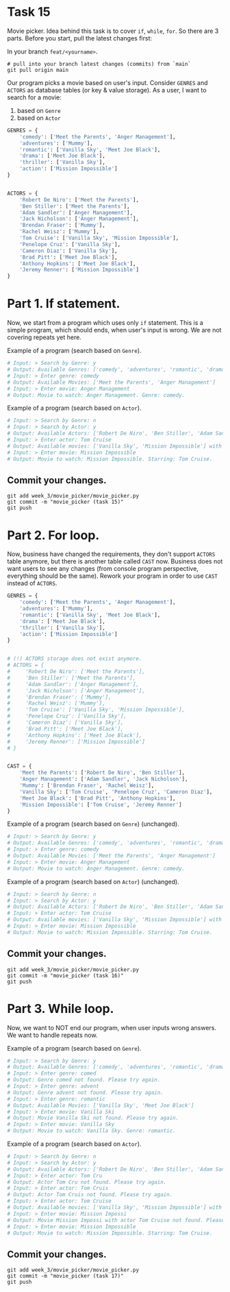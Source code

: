 # Task 15
Movie picker. Idea behind this task is to cover `if`, `while`, `for`. So there are 3 parts.
Before you start, pull the latest changes first:

In your branch `feat/<yourname>`.
```shell
# pull into your branch latest changes (commits) from `main`
git pull origin main
```

Our program picks a movie based on user's input. Consider `GENRES` and `ACTORS` as database tables (or key & value storage).
As a user, I want to search for a movie: 
1. based on `Genre`
2. based on `Actor`

```python
GENRES = {
    'comedy': ['Meet the Parents', 'Anger Management'],
    'adventures': ['Mummy'],
    'romantic': ['Vanilla Sky', 'Meet Joe Black'],
    'drama': ['Meet Joe Black'],
    'thriller': ['Vanilla Sky'],
    'action': ['Mission Impossible']
}


ACTORS = {
    'Robert De Niro': ['Meet the Parents'],
    'Ben Stiller': ['Meet the Parents'],
    'Adam Sandler': ['Anger Management'],
    'Jack Nicholson': ['Anger Management'],
    'Brendan Fraser': ['Mummy'],
    'Rachel Weisz': ['Mummy'],
    'Tom Cruise': ['Vanilla Sky', 'Mission Impossible'],
    'Penelope Cruz': ['Vanilla Sky'],
    'Cameron Diaz': ['Vanilla Sky'],
    'Brad Pitt': ['Meet Joe Black'],
    'Anthony Hopkins': ['Meet Joe Black'],
    'Jeremy Renner': ['Mission Impossible']
}
```

# Part 1. If statement.
Now, we start from a program which uses only `if` statement. 
This is a simple program, which should ends, when user's input is wrong. 
We are not covering repeats yet here.

Example of a program (search based on `Genre`).
```python
# Input: > Search by Genre: y
# Output: Available Genres: ['comedy', 'adventures', 'romantic', 'drama', 'thriller', 'action']
# Input: > Enter genre: comedy
# Output: Available Movies: ['Meet the Parents', 'Anger Management']
# Input: > Enter movie: Anger Management
# Output: Movie to watch: Anger Management. Genre: comedy.
```

Example of a program (search based on `Actor`).
```python
# Input: > Search by Genre: n
# Input: > Search by Actor: y
# Output: Available Actors: ['Robert De Niro', 'Ben Stiller', 'Adam Sandler', 'Jack Nicholson', 'Brendan Fraser', 'Rachel Weisz', 'Tom Cruise', 'Penelope Cruz', 'Cameron Diaz', 'Brad Pitt', 'Anthony Hopkins', 'Jeremy Renner']
# Input: > Enter actor: Tom Cruise
# Output: Available movies: ['Vanilla Sky', 'Mission Impossible'] with Tom Cruise
# Input: > Enter movie: Mission Impossible
# Output: Movie to watch: Mission Impossible. Starring: Tom Cruise.
```

## Commit your changes.
```shell
git add week_3/movie_picker/movie_picker.py
git commit -m "movie_picker (task 15)"
git push
```

# Part 2. For loop.
Now, business have changed the requirements, they don't support `ACTORS` table anymore, but there is another table called `CAST` now.
Business does not want users to see any changes (from console program perspective, everything should be the same). 
Rework your program in order to use `CAST` instead of `ACTORS`.
```python
GENRES = {
    'comedy': ['Meet the Parents', 'Anger Management'],
    'adventures': ['Mummy'],
    'romantic': ['Vanilla Sky', 'Meet Joe Black'],
    'drama': ['Meet Joe Black'],
    'thriller': ['Vanilla Sky'],
    'action': ['Mission Impossible']
}


# (!) ACTORS storage does not exist anymore.
# ACTORS = {
#     'Robert De Niro': ['Meet the Parents'],
#     'Ben Stiller': ['Meet the Parents'],
#     'Adam Sandler': ['Anger Management'],
#     'Jack Nicholson': ['Anger Management'],
#     'Brendan Fraser': ['Mummy'],
#     'Rachel Weisz': ['Mummy'],
#     'Tom Cruise': ['Vanilla Sky', 'Mission Impossible'],
#     'Penelope Cruz': ['Vanilla Sky'],
#     'Cameron Diaz': ['Vanilla Sky'],
#     'Brad Pitt': ['Meet Joe Black'],
#     'Anthony Hopkins': ['Meet Joe Black'],
#     'Jeremy Renner': ['Mission Impossible']
# }


CAST = {
    'Meet the Parents': ['Robert De Niro', 'Ben Stiller'],
    'Anger Management': ['Adam Sandler', 'Jack Nicholson'],
    'Mummy': ['Brendan Fraser', 'Rachel Weisz'],
    'Vanilla Sky': ['Tom Cruise', 'Penelope Cruz', 'Cameron Diaz'],
    'Meet Joe Black': ['Brad Pitt', 'Anthony Hopkins'],
    'Mission Impossible': ['Tom Cruise', 'Jeremy Renner']
}
```

Example of a program (search based on `Genre`) (unchanged).
```python
# Input: > Search by Genre: y
# Output: Available Genres: ['comedy', 'adventures', 'romantic', 'drama', 'thriller', 'action']
# Input: > Enter genre: comedy
# Output: Available Movies: ['Meet the Parents', 'Anger Management']
# Input: > Enter movie: Anger Management
# Output: Movie to watch: Anger Management. Genre: comedy.
```

Example of a program (search based on `Actor`) (unchanged).
```python
# Input: > Search by Genre: n
# Input: > Search by Actor: y
# Output: Available Actors: ['Robert De Niro', 'Ben Stiller', 'Adam Sandler', 'Jack Nicholson', 'Brendan Fraser', 'Rachel Weisz', 'Tom Cruise', 'Penelope Cruz', 'Cameron Diaz', 'Brad Pitt', 'Anthony Hopkins', 'Jeremy Renner']
# Input: > Enter actor: Tom Cruise
# Output: Available movies: ['Vanilla Sky', 'Mission Impossible'] with Tom Cruise
# Input: > Enter movie: Mission Impossible
# Output: Movie to watch: Mission Impossible. Starring: Tom Cruise.
```

## Commit your changes.
```shell
git add week_3/movie_picker/movie_picker.py
git commit -m "movie_picker (task 16)"
git push
```

# Part 3. While loop.
Now, we want to NOT end our program, when user inputs wrong answers. 
We want to handle repeats now.

Example of a program (search based on `Genre`).
```python
# Input: > Search by Genre: y
# Output: Available Genres: ['comedy', 'adventures', 'romantic', 'drama', 'thriller', 'action']
# Input: > Enter genre: comed
# Output: Genre comed not found. Please try again.
# Input: > Enter genre: advent
# Output: Genre advent not found. Please try again.
# Input: > Enter genre: romantic
# Output: Available Movies: ['Vanilla Sky', 'Meet Joe Black']
# Input: > Enter movie: Vanilla Ski
# Output: Movie Vanilla Ski not found. Please try again.
# Input: > Enter movie: Vanilla Sky
# Output: Movie to watch: Vanilla Sky. Genre: romantic.
```

Example of a program (search based on `Actor`).
```python
# Input: > Search by Genre: n
# Input: > Search by Actor: y
# Output: Available Actors: ['Robert De Niro', 'Ben Stiller', 'Adam Sandler', 'Jack Nicholson', 'Brendan Fraser', 'Rachel Weisz', 'Tom Cruise', 'Penelope Cruz', 'Cameron Diaz', 'Brad Pitt', 'Anthony Hopkins', 'Jeremy Renner']
# Input: > Enter actor: Tom Cru
# Output: Actor Tom Cru not found. Please try again.
# Input: > Enter actor: Tom Cruis
# Output: Actor Tom Cruis not found. Please try again.
# Input: > Enter actor: Tom Cruise
# Output: Available movies: ['Vanilla Sky', 'Mission Impossible'] with Tom Cruise
# Input: > Enter movie: Mission Impossi
# Output: Movie Mission Impossi with actor Tom Cruise not found. Please try again.
# Input: > Enter movie: Mission Impossible
# Output: Movie to watch: Mission Impossible. Starring: Tom Cruise.
```

## Commit your changes.
```shell
git add week_3/movie_picker/movie_picker.py
git commit -m "movie_picker (task 17)"
git push
```
